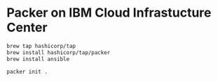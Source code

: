 # Packer on IBM Cloud Infrastucture Center

```zsh
brew tap hashicorp/tap
brew install hashicorp/tap/packer
brew install ansible
```

```zsh
packer init .
```
